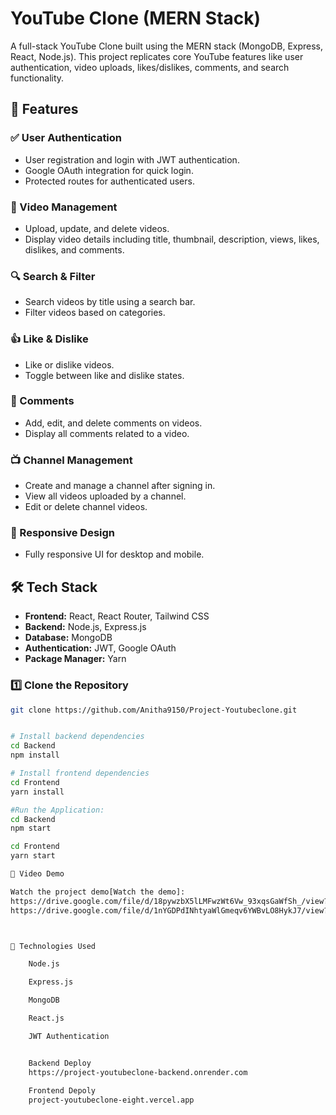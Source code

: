 # YouTube Clone (MERN Stack)

A full-stack YouTube Clone built using the MERN stack (MongoDB, Express, React, Node.js). This project replicates core YouTube features like user authentication, video uploads, likes/dislikes, comments, and search functionality.

## 🚀 Features

### ✅ User Authentication
- User registration and login with JWT authentication.
- Google OAuth integration for quick login.
- Protected routes for authenticated users.

### 🎥 Video Management
- Upload, update, and delete videos.
- Display video details including title, thumbnail, description, views, likes, dislikes, and comments.

### 🔍 Search & Filter
- Search videos by title using a search bar.
- Filter videos based on categories.

### 👍 Like & Dislike
- Like or dislike videos.
- Toggle between like and dislike states.

### 💬 Comments
- Add, edit, and delete comments on videos.
- Display all comments related to a video.

### 📺 Channel Management
- Create and manage a channel after signing in.
- View all videos uploaded by a channel.
- Edit or delete channel videos.

### 📱 Responsive Design
- Fully responsive UI for desktop and mobile.

## 🛠 Tech Stack

- **Frontend:** React, React Router, Tailwind CSS
- **Backend:** Node.js, Express.js
- **Database:** MongoDB 
- **Authentication:** JWT, Google OAuth
- **Package Manager:** Yarn



### 1️⃣ Clone the Repository
```sh
git clone https://github.com/Anitha9150/Project-Youtubeclone.git


# Install backend dependencies
cd Backend
npm install

# Install frontend dependencies
cd Frontend
yarn install

#Run the Application:
cd Backend
npm start

cd Frontend
yarn start

🎥 Video Demo

Watch the project demo[Watch the demo]:
https://drive.google.com/file/d/18pywzbX5lLMFwzWt6Vw_93xqsGaWfSh_/view?usp=drive_link
https://drive.google.com/file/d/1nYGDPdINhtyaWlGmeqv6YWBvLO8HykJ7/view?usp=drive_link



🔧 Technologies Used

    Node.js

    Express.js

    MongoDB

    React.js

    JWT Authentication


    Backend Deploy
    https://project-youtubeclone-backend.onrender.com
    
    Frontend Depoly
    project-youtubeclone-eight.vercel.app
